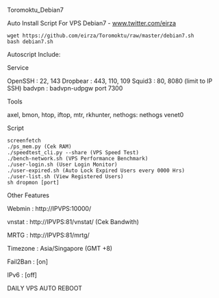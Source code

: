 Toromoktu_Debian7

Auto Install Script For VPS Debian7 - www.twitter.com/eirza

	wget https://github.com/eirza/Toromoktu/raw/master/debian7.sh
	bash debian7.sh

Autoscript Include:

Service

OpenSSH : 22, 143
Dropbear : 443, 110, 109
Squid3 : 80, 8080 (limit to IP SSH)
badvpn : badvpn-udpgw port 7300

Tools

axel, bmon, htop, iftop, mtr, rkhunter, nethogs: nethogs venet0

Script

	screenfetch
	./ps_mem.py (Cek RAM)
	./speedtest_cli.py --share (VPS Speed Test)
	./bench-network.sh (VPS Performance Benchmark)
	./user-login.sh (User Login Monitor)
	./user-expired.sh (Auto Lock Expired Users every 0000 Hrs)
	./user-list.sh (View Registered Users)
	sh dropmon [port]

Other Features

Webmin : http://IPVPS:10000/

vnstat : http://IPVPS:81/vnstat/ (Cek Bandwith)

MRTG : http://IPVPS:81/mrtg/

Timezone : Asia/Singapore (GMT +8)

Fail2Ban : [on]

IPv6 : [off]

DAILY VPS AUTO REBOOT
